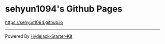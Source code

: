 # sehyun1094's Github Pages

<https://sehyun1094.github.io>

---
Powered By [Hydejack-Starter-Kit](https://github.com/hydecorp/hydejack-starter-kit)
